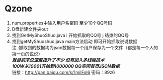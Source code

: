 # Qzone
1. num.properties中输入用户名密码 至少10个QQ号码<br/>
2. D盘新建文件夹out<br/>
4. 找到GetMyShuoShuo.java i 开始抓取的QQ号 j 结束的QQ号<br/>
3. 找到getMyShuoshuo.java main方法启动 即可开始抓取说说数据<br/>
注 :抓取到的数据均为json数据每一个用户保存为一个文件（都是每一个人的第一页的说说）<br/>
***就目前来说速度提升了不少 没有加入多线程技术***<br/>
***100W从10001开始到1000000 QQ空间首页JSON数据***<br/>
链接：http://pan.baidu.com/s/1miIFol6 密码：89z6
